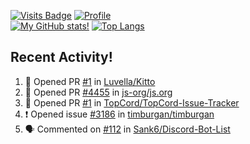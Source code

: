 [![Visits Badge](https://badges.pufler.dev/visits/misly16/misly16)](https://badges.pufler.dev)
[![Profile](https://raw.githubusercontent.com/Misly16/Misly16/master/index.png)](https://github.com/misly16)
<br>
[![My GitHub stats!](https://github-readme-stats.vercel.app/api?username=misly16&show_icons=true&theme=dracula)](https://github.com/misly16)
[![Top Langs](https://github-readme-stats.vercel.app/api/top-langs/?username=misly16&theme=dracula&layout=compact)](https://github.com/misly16)
<br>


## Recent Activity!
<!--START_SECTION:activity-->
1. 💪 Opened PR [#1](https://github.com//Luvella/Kitto/pull/1) in [Luvella/Kitto](https://github.com//Luvella/Kitto)
2. 💪 Opened PR [#4455](https://github.com//js-org/js.org/pull/4455) in [js-org/js.org](https://github.com//js-org/js.org)
3. 💪 Opened PR [#1](https://github.com//TopCord/TopCord-Issue-Tracker/pull/1) in [TopCord/TopCord-Issue-Tracker](https://github.com//TopCord/TopCord-Issue-Tracker)
4. ❗️ Opened issue [#3186](https://github.com//timburgan/timburgan/issues/3186) in [timburgan/timburgan](https://github.com//timburgan/timburgan)
5. 🗣 Commented on [#112](https://github.com//Sank6/Discord-Bot-List/issues/112) in [Sank6/Discord-Bot-List](https://github.com//Sank6/Discord-Bot-List)
<!--END_SECTION:activity-->

